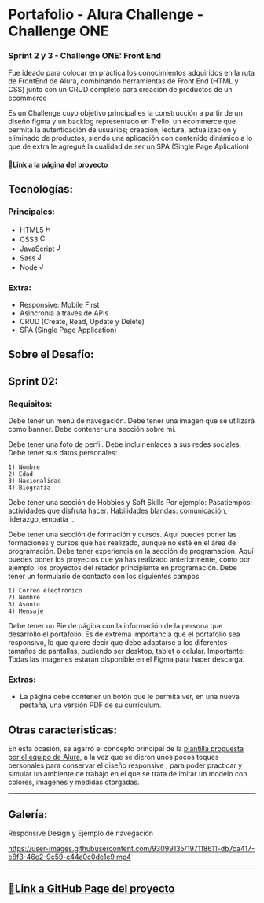 # Portafolio - Alura Challenge - Challenge ONE

### Sprint 2 y 3 - Challenge ONE: Front End

Fue ideado para colocar en práctica los conocimientos adquiridos en la ruta de FrontEnd de Alura, combinando herramientas de Front End (HTML y CSS) junto con un CRUD completo para creación de productos de un ecommerce

Es un Challenge cuyo objetivo principal es la construcción a partir de un diseño figma y un backlog representado en Trello, un ecommerce que permita la autenticación de usuarios; creación, lectura, actualización y eliminado de productos, siendo una aplicación con contenido dinámico a lo que de extra le agregué la cualidad de ser un SPA (Single Page Aplication)

#### [🔗Link a la página del proyecto](https://cmoros-ecommerce-one.glitch.me/)



## Tecnologías:

### Principales:

- HTML5 <img src="https://user-images.githubusercontent.com/93099135/188763469-32f71d09-213e-4fa1-89b4-4a8c07e611d5.png" alt="HTML5" height="16" width="16">
- CSS3 <img src="https://user-images.githubusercontent.com/93099135/188764077-e7311d7f-8a95-44a4-b914-8834e46e54f8.png" alt="CSS3" height="16" width="16">
- JavaScript <img src="https://user-images.githubusercontent.com/93099135/188764300-26ad3782-654f-46d6-ac53-cb5f7ee72b9c.png" alt="JS" height="16" width="16">
- Sass <img src="https://user-images.githubusercontent.com/93099135/188764687-d8cadfaf-b3d7-4dfb-a4b9-001f089f3364.png" alt="JS" height="16" width="16">
- Node <img src="https://user-images.githubusercontent.com/93099135/203666241-cc695a68-8b4f-4b92-b8ee-53da689427d0.png" alt="JS" height="16" width="16">

### Extra:

- Responsive: Mobile First
- Asincronía a través de APIs
- CRUD (Create, Read, Update y Delete)
- SPA (Single Page Application)

## Sobre el Desafío:

## Sprint 02: 


### Requisitos:

Debe tener un menú de navegación.
Debe tener una imagen que se utilizará como banner.
Debe contener una sección sobre mí.

Debe tener una foto de perfil.
Debe incluir enlaces a sus redes sociales.
Debe tener sus datos personales:

    1) Nombre
    2) Edad
    3) Nacionalidad
    4) Biografía

Debe tener una sección de Hobbies y Soft Skills
Por ejemplo:
Pasatiempos: actividades que disfruta hacer.
Habilidades blandas: comunicación, liderazgo, empatía …

Debe tener una sección de formación y cursos.
Aquí puedes poner las formaciones y cursos que has realizado, aunque no esté en el área de programación.
Debe tener experiencia en la sección de programación.
Aquí puedes poner los proyectos que ya has realizado anteriormente, como por ejemplo: los proyectos del retador principiante en programación.
Debe tener un formulario de contacto con los siguientes campos

    1) Correo electrónico
    2) Nombre
    3) Asunto
    4) Mensaje
       
 
Debe tener un Pie de página con la información de la persona que desarrolló el portafolio.
Es de extrema importancia que el portafolio sea responsivo, lo que quiere decir que debe adaptarse a los diferentes tamaños de pantallas, pudiendo ser desktop, tablet o celular.
Importante: Todas las imagenes estaran disponible en el Figma para hacer descarga.

### Extras:
- La página debe contener un botón que le permita ver, en una nueva pestaña, una versión PDF de su currículum.

## Otras caracteristicas:

En esta ocasión, se agarró el concepto principal de la [plantilla propuesta por el equipo de Alura](https://www.figma.com/file/o2di04LyhIgUoAbkNLde80/Portafolio?node-id=1%3A29), a la vez que se dieron unos pocos toques personales para conservar el diseño responsive , para poder practicar y simular un ambiente de trabajo en el que se trata de imitar un modelo con colores, imagenes y medidas otorgadas.

---

## Galería:

Responsive Design y Ejemplo de navegación

https://user-images.githubusercontent.com/93099135/197118611-db7ca417-e8f3-46e2-9c59-c44a0c0de1e9.mp4

---

## [🔗Link a GitHub Page del proyecto](https://cmoros.github.io/Portafolio_Alura-Challenge-ONE/)
